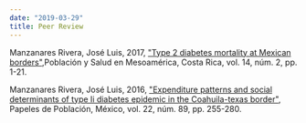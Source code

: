 ```yaml
---
date: "2019-03-29"
title: Peer Review
---
```



Manzanares Rivera, José Luis,  2017, ["Type 2 diabetes mortality at Mexican borders"](http://dx.doi.org/10.15517/psm.v14i2.27028),Población y Salud en Mesoamérica, Costa Rica,  vol. 14, núm. 2, pp. 1-21. 


Manzanares Rivera, José Luis,  2016, ["Expenditure patterns and social determinants of type Ii diabetes epidemic in the Coahuila-texas border",](https://rppoblacion.uaemex.mx/article/view/8273)  Papeles de Población, México,  vol. 22, núm. 89, pp. 255-280.
